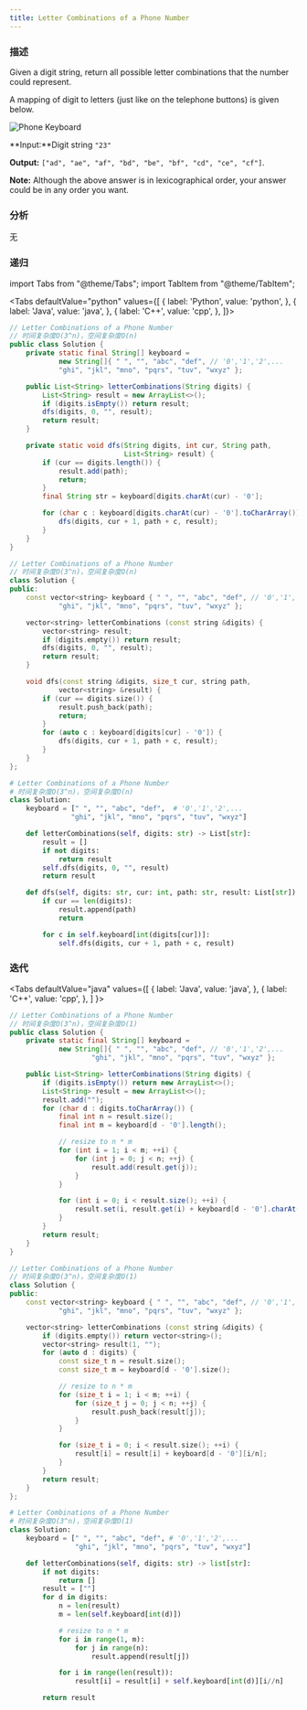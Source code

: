 ```yaml
---
title: Letter Combinations of a Phone Number
---
```


### 描述

Given a digit string, return all possible letter combinations that the number could represent.

A mapping of digit to letters (just like on the telephone buttons) is given below.

![Phone Keyboard](/img/phone-keyboard.png)

**Input:**Digit string `"23"`

**Output:** `["ad", "ae", "af", "bd", "be", "bf", "cd", "ce", "cf"]`.

**Note:**
Although the above answer is in lexicographical order, your answer could be in any order you want.

### 分析

无

### 递归

import Tabs from "@theme/Tabs";
import TabItem from "@theme/TabItem";

<Tabs
defaultValue="python"
values={[
  { label: 'Python', value: 'python', },
  { label: 'Java', value: 'java', },
  { label: 'C++', value: 'cpp', },
]}>
<TabItem value="java">

```java
// Letter Combinations of a Phone Number
// 时间复杂度O(3^n)，空间复杂度O(n)
public class Solution {
    private static final String[] keyboard =
            new String[]{ " ", "", "abc", "def", // '0','1','2',...
            "ghi", "jkl", "mno", "pqrs", "tuv", "wxyz" };

    public List<String> letterCombinations(String digits) {
        List<String> result = new ArrayList<>();
        if (digits.isEmpty()) return result;
        dfs(digits, 0, "", result);
        return result;
    }

    private static void dfs(String digits, int cur, String path,
                            List<String> result) {
        if (cur == digits.length()) {
            result.add(path);
            return;
        }
        final String str = keyboard[digits.charAt(cur) - '0'];

        for (char c : keyboard[digits.charAt(cur) - '0'].toCharArray()) {
            dfs(digits, cur + 1, path + c, result);
        }
    }
}
```

</TabItem>
<TabItem value="cpp">

```cpp
// Letter Combinations of a Phone Number
// 时间复杂度O(3^n)，空间复杂度O(n)
class Solution {
public:
    const vector<string> keyboard { " ", "", "abc", "def", // '0','1','2',...
            "ghi", "jkl", "mno", "pqrs", "tuv", "wxyz" };

    vector<string> letterCombinations (const string &digits) {
        vector<string> result;
        if (digits.empty()) return result;
        dfs(digits, 0, "", result);
        return result;
    }

    void dfs(const string &digits, size_t cur, string path,
            vector<string> &result) {
        if (cur == digits.size()) {
            result.push_back(path);
            return;
        }
        for (auto c : keyboard[digits[cur] - '0']) {
            dfs(digits, cur + 1, path + c, result);
        }
    }
};
```

</TabItem>

<TabItem value="python">

```python
# Letter Combinations of a Phone Number
# 时间复杂度O(3^n)，空间复杂度O(n)
class Solution:
    keyboard = [" ", "", "abc", "def",  # '0','1','2',...
               "ghi", "jkl", "mno", "pqrs", "tuv", "wxyz"]

    def letterCombinations(self, digits: str) -> List[str]:
        result = []
        if not digits:
            return result
        self.dfs(digits, 0, "", result)
        return result

    def dfs(self, digits: str, cur: int, path: str, result: List[str]) -> None:
        if cur == len(digits):
            result.append(path)
            return

        for c in self.keyboard[int(digits[cur])]:
            self.dfs(digits, cur + 1, path + c, result)
```

</TabItem>
</Tabs>

### 迭代

<Tabs
defaultValue="java"
values={[
{ label: 'Java', value: 'java', },
{ label: 'C++', value: 'cpp', },
]
}>
<TabItem value="java">

```java
// Letter Combinations of a Phone Number
// 时间复杂度O(3^n)，空间复杂度O(1)
public class Solution {
    private static final String[] keyboard =
            new String[]{ " ", "", "abc", "def", // '0','1','2',...
                    "ghi", "jkl", "mno", "pqrs", "tuv", "wxyz" };

    public List<String> letterCombinations(String digits) {
        if (digits.isEmpty()) return new ArrayList<>();
        List<String> result = new ArrayList<>();
        result.add("");
        for (char d : digits.toCharArray()) {
            final int n = result.size();
            final int m = keyboard[d - '0'].length();

            // resize to n * m
            for (int i = 1; i < m; ++i) {
                for (int j = 0; j < n; ++j) {
                    result.add(result.get(j));
                }
            }

            for (int i = 0; i < result.size(); ++i) {
                result.set(i, result.get(i) + keyboard[d - '0'].charAt(i/n));
            }
        }
        return result;
    }
}
```

</TabItem>
<TabItem value="cpp">

```cpp
// Letter Combinations of a Phone Number
// 时间复杂度O(3^n)，空间复杂度O(1)
class Solution {
public:
    const vector<string> keyboard { " ", "", "abc", "def", // '0','1','2',...
            "ghi", "jkl", "mno", "pqrs", "tuv", "wxyz" };

    vector<string> letterCombinations (const string &digits) {
        if (digits.empty()) return vector<string>();
        vector<string> result(1, "");
        for (auto d : digits) {
            const size_t n = result.size();
            const size_t m = keyboard[d - '0'].size();

            // resize to n * m
            for (size_t i = 1; i < m; ++i) {
                for (size_t j = 0; j < n; ++j) {
                    result.push_back(result[j]);
                }
            }

            for (size_t i = 0; i < result.size(); ++i) {
                result[i] = result[i] + keyboard[d - '0'][i/n];
            }
        }
        return result;
    }
};
```

</TabItem>

<TabItem value="python">

```python
# Letter Combinations of a Phone Number
# 时间复杂度O(3^n)，空间复杂度O(1)
class Solution:
    keyboard = [" ", "", "abc", "def", # '0','1','2',...
                "ghi", "jkl", "mno", "pqrs", "tuv", "wxyz"]

    def letterCombinations(self, digits: str) -> list[str]:
        if not digits:
            return []
        result = [""]
        for d in digits:
            n = len(result)
            m = len(self.keyboard[int(d)])

            # resize to n * m
            for i in range(1, m):
                for j in range(n):
                    result.append(result[j])

            for i in range(len(result)):
                result[i] = result[i] + self.keyboard[int(d)][i//n]

        return result
```

</TabItem>
</Tabs>
